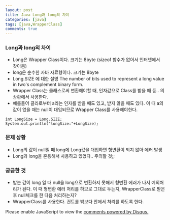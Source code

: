 ```yaml
---
layout: post
title: Java Long과 long의 차이
categories: [java]
tags: [java,WrapperClass]
comments: true
---
```


### Long과 long의 차이
- Long은 Wrapper Class이다. 크기는 8byte (sizeof 함수가 없어서 인터넷에서 찾아봄)
- long은 순수한 자바 자료형이다. 크기는 8byte
- Long.SIZE 에 대한 설명 The number of bits used to represent a long value in two's complement binary form.
- Wrapper Class는 클래스로써 변환해야할 때, 인자값으로 Class를 받을 때 등.. 의 상황에서 사용한다.
- 예를들어 클라로부터 a라는 인자를 받을 때도 있고, 받지 않을 때도 있다. 이 때 a의 값이 없을 때는 null이 대입되므로 Wrapper Class를 사용해야한다.

~~~
int LongSize = Long.SIZE;
System.out.println("longSize:"+LongSize);
~~~

### 문제 상황
- Long의 값이 null일 때 long에 Long값을 대입하면 형변환이 되지 않아 에러 발생
- Long과 long을 혼용해서 사용하고 있었다.. 주의할 것;;

### 궁금한 것
- 받는 값이 long 일 때 null을 long으로 변환하지 못해서 형변환 에러가 나서 예외처리가 된다. 이 때 형변환 에러 처리를 하므로 그대로 두는지, WrapperClass로 받은 후 null체크를 한 다음 처리하는지?
- WrapperClass를 사용한다. 컨트롤 밖보다 안에서 처리를 하도록 한다.

<div id="disqus_thread"></div>
<script>

/**
*  RECOMMENDED CONFIGURATION VARIA*BLES: EDIT AND UNCOMMENT THE SECTION BELOW TO INSERT DYNAMIC VALUES FROM YOUR PLATFORM OR CMS.
*  LEARN WHY DEFINING THESE VARIABLES IS IMPORTANT: https://disqus.com/admin/universalcode/#configuration-variables*/
/*
var disqus_config = function () {
this.page.url = PAGE_URL;  // Replace PAGE_URL with your page's canonical URL variable
this.page.identifier = PAGE_IDENTIFIER; // Replace PAGE_IDENTIFIER with your page's unique identifier variable
};
*/
(function() { // DON'T EDIT BELOW THIS LINE
var d = document, s = d.createElement('script');
s.src = 'https://parkwonhui.disqus.com/embed.js';
s.setAttribute('data-timestamp', +new Date());
(d.head || d.body).appendChild(s);
})();
</script>
<noscript>Please enable JavaScript to view the <a href="https://disqus.com/?ref_noscript">comments powered by Disqus.</a></noscript>

